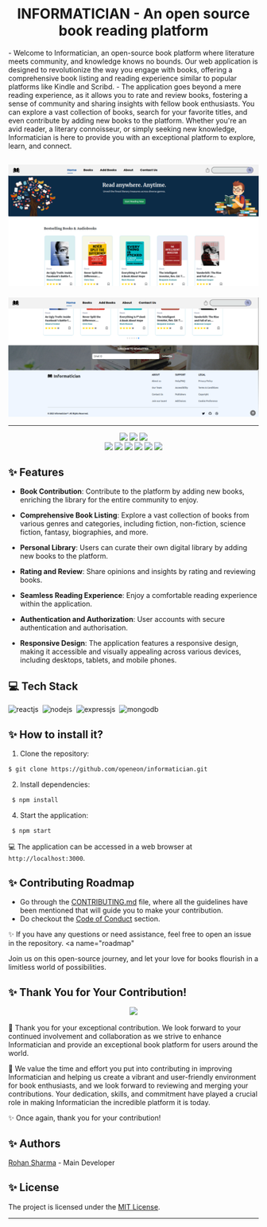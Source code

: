 
<h1 align=center> INFORMATICIAN - An open source book reading platform </h1>

<p align=>
- Welcome to Informatician, an open-source book platform where literature meets community, and knowledge knows no bounds. Our web application is designed to revolutionize the way you engage with books, offering a comprehensive book listing and reading experience similar to popular platforms like Kindle and Scribd.
- The application goes beyond a mere reading experience, as it allows you to rate and review books, fostering a sense of community and sharing insights with fellow book enthusiasts. You can explore a vast collection of books, search for your favorite titles, and even contribute by adding new books to the platform. Whether you're an avid reader, a literary connoisseur, or simply seeking new knowledge, Informatician is here to provide you with an exceptional platform to explore, learn, and connect.</p>

![informatician](in1.png)
--
![informatician](in2.png)

---

<div align="center">
<img src="https://img.shields.io/github/license/rohansx/informatician?style=for-the-badge" />
<img src="https://img.shields.io/github/repo-size/rohansx/informatician?style=for-the-badge" />
<img src="https://img.shields.io/github/issues/rohansx/informatician?style=for-the-badge" /><br>
<img src="https://img.shields.io/github/issues-pr/rohansx/informatician?style=for-the-badge" />
 <img src="https://img.shields.io/github/forks/rohansx/informatician?style=for-the-badge" />
 <img src="https://img.shields.io/github/issues-closed-raw/rohansx/informatician?style=for-the-badge" />
  <img src="https://img.shields.io/github/contributors/rohansx/informatician?style=for-the-badge" />
 <img src="https://img.shields.io/github/stars/rohansx/informatician?style=for-the-badge" />
 <img src="https://img.shields.io/github/last-commit/rohansx/informatician?style=for-the-badge" />
</div>

## ✨ Features

- **Book Contribution**: Contribute to the platform by adding new books, enriching the library for the entire community to enjoy. 

- **Comprehensive Book Listing**: Explore a vast collection of books from various genres and categories, including fiction, non-fiction, science fiction, fantasy, biographies, and more.

- **Personal Library**: Users can curate their own digital library by adding new books to the platform.

- **Rating and Review**: Share opinions and insights by rating and reviewing books.

- **Seamless Reading Experience**: Enjoy a comfortable reading experience within the application.

- **Authentication and Authorization**: User accounts with secure authentication and authorisation.

- **Responsive Design**: The application features a responsive design, making it accessible and visually appealing across various devices, including desktops, tablets, and mobile phones.


## 💻 Tech Stack 

  ![reactjs](https://img.shields.io/badge/React-20232A?style=for-the-badge&logo=react&logoColor=61DAFB)&nbsp;
  ![nodejs](https://img.shields.io/badge/Node.js-43853D?style=for-the-badge&logo=node.js&logoColor=white)&nbsp;
  ![expressjs](https://img.shields.io/badge/Express.js-000000?style=for-the-badge&logo=express&logoColor=white)&nbsp;
  ![mongodb](https://img.shields.io/badge/MongoDB-4EA94B?style=for-the-badge&logo=mongodb&logoColor=white)&nbsp;


## ✨ How to install it? 

1. Clone the repository:
 ```sh
 $ git clone https://github.com/openeon/informatician.git
 ```

2. Install dependencies:
```sh
 $ npm install
```

4. Start the application:
```sh
 $ npm start
```

 💻 The application can be accessed in a web browser at `http://localhost:3000`.


## ✨ Contributing Roadmap

 - Go through the [CONTRIBUTING.md](https://github.com/poorvika11/informatician/blob/main/CONTRIBUTING.md) file, where all the guidelines have been mentioned that will guide you to make your contribution.
 - Do checkout the [Code of Conduct](https://github.com/poorvika11/informatician/blob/main/STYLE_GUIDE.md) section.

 ✨ If you have any questions or need assistance, feel free to open an issue in the repository. <a name="roadmap"

Join us on this open-source journey, and let your love for books flourish in a limitless world of possibilities.


## ✨ Thank You for Your Contribution!
<p align=center>
<a href="https://github.com/rohansx/informatician/graphs/contributors">
  <img src="https://contrib.rocks/image?repo=rohansx/informatician" />
</a></p>

🙏  Thank you for your exceptional contribution. We look forward to your continued involvement and collaboration as we strive to enhance Informatician and provide an exceptional book platform for users around the world.

🌟 We value the time and effort you put into contributing in improving Informatician and helping us create a vibrant and user-friendly environment for book enthusiasts, and we look forward to reviewing and merging your contributions. Your dedication, skills, and commitment have played a crucial role in making Informatician the incredible platform it is today.

✨ Once again, thank you for your contribution!


## ✨ Authors

[Rohan Sharma](https://github.com/rohansx) - Main Developer
<a name="changelog"></a>


## ✨ License

The project is licensed under the [MIT License](https://github.com/rohansx/informatician/blob/main/LICENSE).

---
